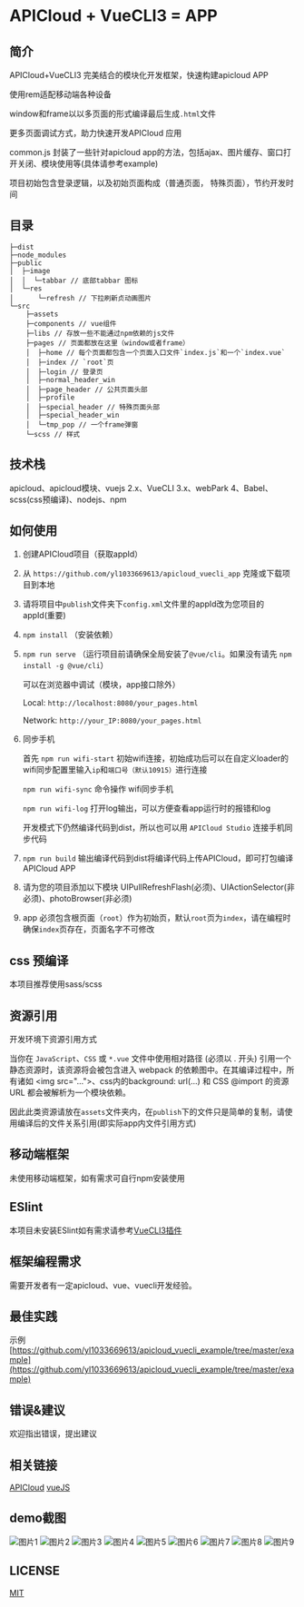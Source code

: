 # APICloud + VueCLI3 = APP


## 简介

APICloud+VueCLI3 完美结合的模块化开发框架，快速构建apicloud APP

使用rem适配移动端各种设备

window和frame以以多页面的形式编译最后生成`.html`文件

更多页面调试方式，助力快速开发APICloud 应用

common.js 封装了一些针对apicloud app的方法，包括ajax、图片缓存、窗口打开关闭、模块使用等(具体请参考example)

项目初始包含登录逻辑，以及初始页面构成（普通页面， 特殊页面），节约开发时间

## 目录

```
├─dist
├─node_modules
├─public
│  ├─image
│  │  └─tabbar // 底部tabbar 图标
│  └─res
│      └─refresh // 下拉刷新贞动画图片
└─src
    ├─assets
    ├─components // vue组件
    ├─libs // 存放一些不能通过npm依赖的js文件
    ├─pages // 页面都放在这里（window或者frame）
    │  ├─home // 每个页面都包含一个页面入口文件`index.js`和一个`index.vue`
    │  ├─index // `root`页
    │  ├─login // 登录页
    │  ├─normal_header_win
    │  ├─page_header // 公共页面头部
    │  ├─profile
    │  ├─special_header // 特殊页面头部
    │  ├─special_header_win
    │  └─tmp_pop // 一个frame弹窗
    └─scss // 样式
```

## 技术栈

apicloud、apicloud模块、vuejs 2.x、VueCLI 3.x、webPark 4、Babel、scss(css预编译)、nodejs、npm

## 如何使用

1. 创建APICloud项目（获取appId）

2. 从 `https://github.com/yl1033669613/apicloud_vuecli_app` 克隆或下载项目到本地

3. 请将项目中`publish`文件夹下`config.xml`文件里的appId改为您项目的appId(重要)

4. `npm install` （安装依赖）

5. `npm run serve` （运行项目前请确保全局安装了`@vue/cli`。如果没有请先 `npm install -g @vue/cli`）

    可以在浏览器中调试（模块，app接口除外）

    Local: `http://localhost:8080/your_pages.html`

    Network: `http://your_IP:8080/your_pages.html`

6. 同步手机

    首先 `npm run wifi-start` 初始wifi连接，初始成功后可以在自定义loader的wifi同步配置里输入`ip`和`端口号（默认10915）`进行连接

    `npm run wifi-sync` 命令操作 wifi同步手机

    `npm run wifi-log` 打开log输出，可以方便查看app运行时的报错和log

    开发模式下仍然编译代码到dist，所以也可以用 `APICloud Studio` 连接手机同步代码

7. `npm run build` 输出编译代码到dist将编译代码上传APICloud，即可打包编译APICloud APP

8. 请为您的项目添加以下模块 UIPullRefreshFlash(必须)、UIActionSelector(非必须)、photoBrowser(非必须)

9. app 必须包含根页面（`root`）作为初始页，默认`root`页为`index`，请在编程时确保`index`页存在，页面名字不可修改

## css 预编译

本项目推荐使用sass/scss

## 资源引用

开发环境下资源引用方式

当你在 `JavaScript`、`CSS` 或 `*.vue` 文件中使用相对路径 (必须以 . 开头) 引用一个静态资源时，该资源将会被包含进入 webpack 的依赖图中。在其编译过程中，所有诸如 &lt;img src="...">、css内的background: url(...) 和 CSS @import 的资源 URL 都会被解析为一个模块依赖。

因此此类资源请放在`assets`文件夹内，在`publish`下的文件只是简单的复制，请使用编译后的文件关系引用(即实际app内文件引用方式)

## 移动端框架

未使用移动端框架，如有需求可自行npm安装使用

## ESlint

本项目未安装ESlint如有需求请参考[VueCLI3插件](https://cli.vuejs.org/zh/guide/plugins-and-presets.html#%E6%8F%92%E4%BB%B6)

## 框架编程需求

需要开发者有一定apicloud、vue、vuecli开发经验。

## 最佳实践

示例[https://github.com/yl1033669613/apicloud_vuecli_example/tree/master/example](https://github.com/yl1033669613/apicloud_vuecli_example/tree/master/example)

## 错误&建议

欢迎指出错误，提出建议

## 相关链接

[APICloud](https://www.apicloud.com/)
[vueJS](https://cn.vuejs.org/)

## demo截图

![图片1](https://github.com/yl1033669613/apicloud_vuecli_example/blob/master/example/example_pic/1.jpg)
![图片2](https://github.com/yl1033669613/apicloud_vuecli_example/blob/master/example/example_pic/2.jpg)
![图片3](https://github.com/yl1033669613/apicloud_vuecli_example/blob/master/example/example_pic/3.jpg)
![图片4](https://github.com/yl1033669613/apicloud_vuecli_example/blob/master/example/example_pic/4.jpg)
![图片5](https://github.com/yl1033669613/apicloud_vuecli_example/blob/master/example/example_pic/5.jpg)
![图片6](https://github.com/yl1033669613/apicloud_vuecli_example/blob/master/example/example_pic/6.jpg)
![图片7](https://github.com/yl1033669613/apicloud_vuecli_example/blob/master/example/example_pic/7.jpg)
![图片8](https://github.com/yl1033669613/apicloud_vuecli_example/blob/master/example/example_pic/8.jpg)
![图片9](https://github.com/yl1033669613/apicloud_vuecli_example/blob/master/example/example_pic/9.jpg)

## LICENSE

[MIT](https://github.com/yl1033669613/apicloud_vuecli_app/blob/master/LICENSE)
